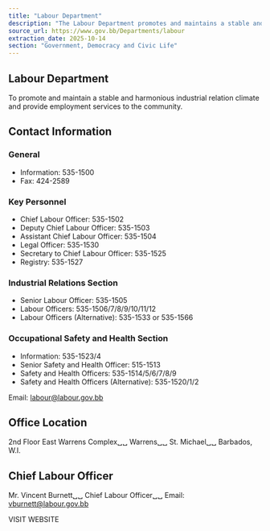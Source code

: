 ```yaml
---
title: "Labour Department"
description: "The Labour Department promotes and maintains a stable and harmonious industrial relations climate and provides employment services to the community in Barbados."
source_url: https://www.gov.bb/Departments/labour
extraction_date: 2025-10-14
section: "Government, Democracy and Civic Life"
---
```


## Labour Department

To promote and maintain a stable and harmonious industrial relation climate and provide employment services to the community.

## Contact Information

### General

*   Information: 535-1500
*   Fax: 424-2589

### Key Personnel

*   Chief Labour Officer: 535-1502
*   Deputy Chief Labour Officer: 535-1503
*   Assistant Chief Labour Officer: 535-1504
*   Legal Officer: 535-1530
*   Secretary to Chief Labour Officer: 535-1525
*   Registry: 535-1527

### Industrial Relations Section

*   Senior Labour Officer: 535-1505
*   Labour Officers: 535-1506/7/8/9/10/11/12
*   Labour Officers (Alternative): 535-1533 or 535-1566

### Occupational Safety and Health Section

*   Information: 535-1523/4
*   Senior Safety and Health Officer: 515-1513
*   Safety and Health Officers: 535-1514/5/6/7/8/9
*   Safety and Health Officers (Alternative): 535-1520/1/2

Email: [labour@labour.gov.bb](mailto:labour@labour.gov.bb)

## Office Location

2nd Floor East Warrens Complex␣␣
Warrens␣␣
St. Michael␣␣
Barbados, W.I.

## Chief Labour Officer

Mr. Vincent Burnett␣␣
Chief Labour Officer␣␣
Email: [vburnett@labour.gov.bb](mailto:vburnett@labour.gov.bb)

VISIT WEBSITE
```